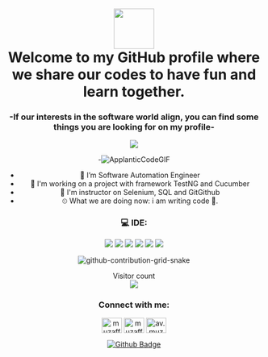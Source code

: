 <div align="center">
 <h1> <img src="https://gprm.itsvg.in/logo.png" width="80px"><br/>Welcome to my GitHub profile where we share our codes to have fun and learn together.</h1>




<h3 align="center"> -If our interests in the software world align, you can find some things you are looking for on my profile- </h3>

<p align="center">
  <a href="https://github.com/DenverCoder1/readme-typing-svg"><img src="https://readme-typing-svg.demolab.com/?lines=Full%20Stack%20Automation%20Engineer;Muzaffer%20Ugur;&font=Fira%20Code&center=true&color=f75c7e&vCenter=true&size=22&pause=1000&width=575&duration=2500"></a>
</p>
                                                                                               
                                                                                               
                                                                                               
 -![ApplanticCodeGIF](https://user-images.githubusercontent.com/111305287/229144935-e1a353f6-df4e-4b52-9ce4-122bcffd13ac.gif)
                                                                                               
                                                                                               
                                                                                               
                                                                                               
- 🔭 I’m Software Automation Engineer                                                                           
- 🌱 I'm working on a project with framework TestNG and Cucumber
- 🌱 I'm instructor on Selenium, SQL and GitGithub      
- ⏲ What we are doing now: i am writing code 🚀.



[vsCode]: https://code.visualstudio.com/
[java]: https://www.java.com/
[selenium]: https://www.selenium.dev/
[postgresql]: https://www.postgresql.org/
[sql]: https://www.w3schools.com/sql/
[html]: https://www.w3schools.com/html/
[github]: https://https://github.com/AliihsanSen
[cucumber]: https://cucumber.io/


### 💻 IDE:
![](https://img.shields.io/badge/Editor-Eclipse-informational?style=flat&logo=eclipse&logoColor=white&color=blue)
![](https://img.shields.io/badge/Editor-IntellijIdea-informational?style=flat&logo=intellijidea&logoColor=white&color=orange)
![](https://img.shields.io/badge/Editor-VisualStudioCode-informational?style=flat&logo=visualstudiocode&logoColor=white&color=green)
![](https://img.shields.io/badge/Editor-Jira-informational?style=flat&logo=Jira&logoColor=white&color=peach)
![](https://img.shields.io/badge/API-Swagger-informational?style=flat&logo=swagger&logoColor=white&color=yellow)
![](https://img.shields.io/badge/API-Postman-informational?style=flat&logo=postman&logoColor=white&color=purple)



![github-contribution-grid-snake](https://user-images.githubusercontent.com/111094912/192098018-b1d8de39-fbc5-4831-aad0-177a57021cb1.gif)


  <p align="center"> 
  Visitor count<br>
   <img src="https://profile-counter.glitch.me/AliihsanSen/count.svg" />
</p>
 
 <h3 align="middle">Connect with me:</h3>
<p align="middle">
<a href="https://twitter.com/muzaffer_uguur" target="blank"><img align="center" src="https://raw.githubusercontent.com/rahuldkjain/github-profile-readme-generator/master/src/images/icons/Social/twitter.svg" alt="muzaffer_uguur" height="30" width="40" /></a>
<a href="https://linkedin.com/in/muzafferuğur" target="blank"><img align="center" src="https://raw.githubusercontent.com/rahuldkjain/github-profile-readme-generator/master/src/images/icons/Social/linked-in-alt.svg" alt="muzafferuğur" height="30" width="40" /></a>
<a href="https://instagram.com/av.muzafferugur" target="blank"><img align="center" src="https://raw.githubusercontent.com/rahuldkjain/github-profile-readme-generator/master/src/images/icons/Social/instagram.svg" alt="av.muzafferugur" height="30" width="40" /></a>
</p>

[![Github Badge](https://img.shields.io/badge/-Github-000?style=quare&labelColor=000&logo=Github&logoColor=white&link=link)](link)
 
 
  
 
 
 
 
 
   
 
 
 
 
 
 
 
 
 
 
 
 
 
 
 
 
 
 
 
